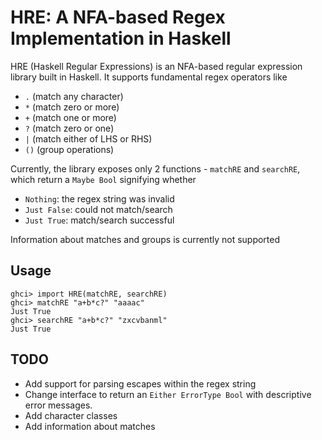# HRE: A NFA-based Regex Implementation in Haskell

HRE (Haskell Regular Expressions) is an NFA-based regular expression library built in Haskell. It supports fundamental regex operators like
- `.` (match any character)
- `*` (match zero or more)
- `+` (match one or more)
- `?` (match zero or one)
- `|` (match either of LHS or RHS)
- `()` (group operations)

Currently, the library exposes only 2 functions - `matchRE` and `searchRE`, which return a `Maybe Bool` signifying whether 
- `Nothing`: the regex string was invalid
- `Just False`: could not match/search
- `Just True`: match/search successful

Information about matches and groups is currently not supported

## Usage
```shell
ghci> import HRE(matchRE, searchRE)
ghci> matchRE "a+b*c?" "aaaac"
Just True
ghci> searchRE "a+b*c?" "zxcvbanml"
Just True
```

## TODO
- Add support for parsing escapes within the regex string 
- Change interface to return an `Either ErrorType Bool` with descriptive error messages.
- Add character classes
- Add information about matches
